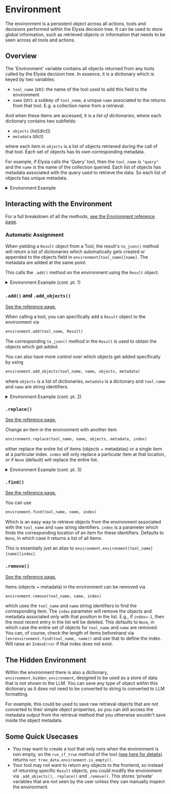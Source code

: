 # Environment

The environment is a persistent object across all actions, tools and decisions performed within the Elysia decision tree. It can be used to store global information, such as retrieved objects or information that needs to be seen across all tools and actions.

## Overview

The 'Environment' variable contains all objects returned from any tools called by the Elysia decision tree. In essence, it is a dictionary which is keyed by two variables:

- `tool_name` (str): the name of the tool used to add this field to the environment
- `name` (str): a subkey of `tool_name`, a unique `name` associated to the returns from that tool. E.g. a collection name from a retrieval.

And when these items are accessed, it is a *list of dictionaries*, where each dictionary contains two subfields:

- `objects` (list[dict])
- `metadata` (dict)

where each item in `objects` is a list of objects retrieved during the call of that tool. Each set of objects has its own corresponding metadata. 

For example, if Elysia calls the 'Query' tool, then the `tool_name` is `"query"` and the `name` is the name of the collection queried. Each list of objects has metadata associated with the query used to retrieve the data. So each list of objects has unique metadata.

<details closed>
<summary>Environment Example</summary>

Below is an example of what the environment looks like, after the tools `query` and `aggregate` have been called within this tree session.
```python
{
    "query": {
        "message_result": [
            {
                "objects": [
                    {"message_id": 1, "message_content": "Hi this is an example message about frogs!"},
                    {"message_id": 2, "message_content": "Hi this is also an example message about reindeer!"},
                ], 
                "metadata": {
                    "collection_name": "example_email_messages_collection",
                    "query_search_term": "animals"
                }
            },
        ]
    },
    "aggregate": {
        "pet_food_result": [
            {
                "objects": [
                    {
                        "average_price": 45.99, 
                        "product_count": 150, 
                    }
                ],
                "metadata": {
                    "collection_name": "pet_food",
                    "group_by": {"field": "animal", "value": "frog"} 
                }
            }
        ]
    }
}
```
This is just an example and not exactly how the structure within Elysia's inbuilt query and aggregate tools behave (they have much more information and would be harder to follow).

Note the levels of indexing the environment. 
- The outer most level is the tool name that yielded the result (`"query"` and `"aggregate"`).
- The next level is a `name` parameter associated with the `Result` that was yielded (`"message_result"` for query and `"pet_food_result"` for aggregate).
- After the `name` key, there is a list of dictionaries. This list corresponds to a different result that was yielded within the same tool/name combination.
- Each element of the list underneath `name` contains an `objects` and `metadata`, where the metadata is shared amongst all objects in this element.


</details>


## Interacting with the Environment

For a full breakdown of all the methods, [see the Environment reference page](../Reference/Objects.md#elysia.tree.objects.Environment).

### Automatic Assignment

When yielding a `Result` object from a Tool, the result's `to_json()` method will return a list of dictionaries which automatically gets created or appended to the objects field in `environment[tool_name][name]`. The metadata are added at the same point.

This calls the `.add()` method on the environment using the `Result` object.


<details closed>
<summary>Environment Example (cont. pt. 1)</summary>

From the `aggregate` tool, we can yield and initialise a `Result` back to the decision tree, where it is processed by the tree logic:

```python
yield Result(
    name="pet_food_result",
    objects = [
        {
            "average_price": 12.52, 
            "product_count": 33,
        }
    ],
    metadata = {
        "collection_name": "pet_food",
        "group_by": {"field": "animal", "value": "reindeer"} 
    }
)
```

And the updated environment looks like:

```python
{
    "query": {
        "message_result": [...]
    },
    "aggregate": {
        "pet_food_result": [
            {
                "objects": [
                    {
                        "average_price": 45.99, 
                        "product_count": 150, 
                    }
                ],
                "metadata": {
                    "collection_name": "pet_food",
                    "group_by": {"field": "animal", "value": "frog"} 
                }
            },
            {
                "objects": [
                    {
                        "average_price": 12.52, 
                        "product_count": 33,
                    }
                ],
                "metadata": {
                    "collection_name": "pet_food",
                    "group_by": {"field": "animal", "value": "reindeer"} 
                }
            }
        ]
    }
}
```
Notice how a new entry was not added to either the first or second level of the environment dictionary, but was instead appended to the existing entries under `aggregate -> pet_food_result`
</details>

### `.add()` and `.add_objects()`

[See the reference page.](../Reference/Objects.md#elysia.tree.objects.Environment.add)

When calling a tool, you can specifically add a `Result` object to the environment via 
```python
environment.add(tool_name, Result)
```
The corresponding `to_json()` method in the `Result` is used to obtain the objects which get added.

You can also have more control over which objects get added specifically by using
```python
environment.add_objects(tool_name, name, objects, metadata)
```
where `objects` is a list of dictionaries, `metadata` is a dictionary and `tool_name` and `name` are string identifiers.

<details closed>
<summary>Environment Example (cont. pt. 2)</summary>
If we were to do
```python
frog_result = Result(
    objects = [
        {
            "animal": "frog",
            "description": "Green and slimy"
        }
    ],
    name="animal_description"
)
environment.add(tool_name="descriptor", result=frog_result)
```
Then the environment would be updated to 
```python
{
    "query": {
        "message_result": [...]
    },
    "aggregate": {
        "pet_food_result": [...]
    }
    "descriptor": {
        "animal_description": [
            {
                "objects": [
                    {
                        "animal": "frog",
                        "description": "Green and slimy"
                    }
                ],
                "metadata": {}
            }
        ]
    }
}
```
Even though we never interfaced with a tool called `descriptor`.
</details>

### `.replace()`

[See the reference page.](../Reference/Objects.md#elysia.tree.objects.Environment.replace)

Change an item in the environment with another item 
```python
environment.replace(tool_name, name, objects, metadata, index)
```
either replace the entire list of items (objects + metadatas) or a single item at a particular index. `index` will only replace a particular item at that location, or if `None` (default) will replace the entire list.

<details closed>
<summary>Environment Example (cont. pt. 3)</summary>
If we were to change the results from the `"descriptor"` to something else,
```python
environment.replace(
    tool_name="descriptor", 
    name="animal_description",
    objects = [{"animal": "reindeer", "description": "Has a red nose"}]
)
```
Then the environment would be updated to 
```python
{
    "query": {
        "message_result": [...]
    },
    "aggregate": {
        "pet_food_result": [...]
    }
    "descriptor": {
        "animal_description": [
            {
                "objects": [
                    {
                        "animal": "reindeer",
                        "description": "Has a red nose"
                    }
                ],
                "metadata": {}
            }
        ]
    }
}
```
</details>

### `.find()`

[See the reference page.](../Reference/Objects.md#elysia.tree.objects.Environment.find)

You can use
```python
environment.find(tool_name, name, index)
```
Which is an easy way to retrieve objects from the environment associated with the `tool_name` and `name` string identifiers.
`index` is a parameter which finds the corresponding location of an item for these identifiers. Defaults to `None`, in which case it returns a list of all items.

This is essentially just an alias to `environment.environment[tool_name][name][index]`.

### `.remove()`

[See the reference page.](../Reference/Objects.md#elysia.tree.objects.Environment.remove)

Items (objects + metadata) in the environment can be removed via
```python
environment.remove(tool_name, name, index)
```
which uses the `tool_name` and `name` string identifiers to find the corresponding item.
The `index` parameter will remove the objects and metadata associated only with that position in the list. E.g., if `index=-1`, then the most recent entry in the list will be deleted. This defaults to `None`, in which case the entire set of objects for `tool_name` and `name` are removed. You can, of course, check the length of items beforehand via `len(environment.find(tool_name, name))` and use that to define the index. Will raise an `IndexError` if that index does not exist.

## The Hidden Environment

Within the environment there is also a dictionary, `environment.hidden_environment`, designed to be used as a store of data that is not shown to the LLM.
You can save any type of object within this dictionary as it does not need to be converted to string to converted to LLM formatting.

For example, this could be used to save raw retrieval objects that are not converted to their simple object properties, so you can still access the metadata output from the retrieval method that you otherwise wouldn't save inside the object metadata.

## Some Quick Usecases

- You may want to create a tool that only runs when the environment is non empty, so the `run_if_true` method of the tool [(see here for details)](advanced_tool_construction.md#run_if_true) returns `not tree_data.environment.is_empty()`.
- Your tool may not want to return any objects to the frontend, so instead of returning specific `Result` objects, you could modify the environment via `.add_objects()`, `.replace()` and `.remove()`. This stores 'private' variables that are not seen by the user unless they can manually inspect the environment.
